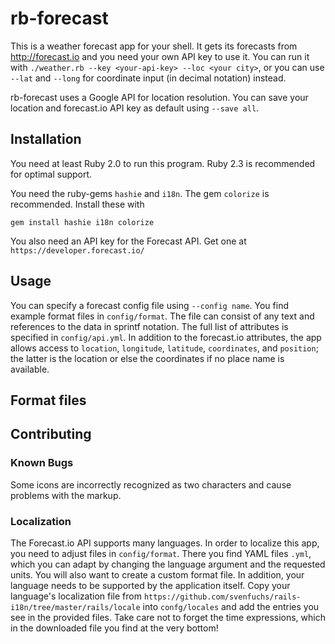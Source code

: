# rb-forecast

This is a weather forecast app for your shell.
It gets its forecasts from http://forecast.io and you need your own API key
to use it. You can run it with `./weather.rb --key <your-api-key> --loc
<your city>`, or you can use `--lat` and `--long` for coordinate input (in
decimal notation) instead.

rb-forecast uses a Google API for location resolution. You can save your
location and forecast.io API key as default using `--save all`. 

## Installation

You need at least Ruby 2.0 to run this program. Ruby 2.3 is recommended for
optimal support.

You need the ruby-gems `hashie` and `i18n`. The gem `colorize` is
recommended. Install these with

`gem install hashie i18n colorize`

You also need an API key for the Forecast API. Get one at
`https://developer.forecast.io/`

## Usage

You can specify a forecast config file using `--config name`. You find
example format files in `config/format`. The file can consist of any text
and references to the data in sprintf notation. The full list of attributes
is specified in `config/api.yml`. In addition to the forecast.io attributes,
the app allows access to `location`, `longitude`, `latitude`, `coordinates`,
and `position`; the latter is the location or else the coordinates if no
place name is available.

## Format files

## Contributing

### Known Bugs

Some icons are incorrectly recognized as two characters and cause problems
with the markup.

### Localization

The Forecast.io API supports many languages. In order to localize this app,
you need to adjust files in `config/format`. There you find YAML files
`.yml`, which you can adapt by changing the language argument and the
requested units. You will also want to create a custom format file. In
addition, your language needs to be supported by the application itself.
Copy your language's localization file from
`https://github.com/svenfuchs/rails-i18n/tree/master/rails/locale` into
`confg/locales` and add the entries you see in the provided files. Take care
not to forget the time expressions, which in the downloaded file you find at
the very bottom!
